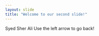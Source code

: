 ```yaml
---
layout: slide
title: "Welcome to our second slide!"
---
```

Syed Sher Ali
Use the left arrow to go back!
